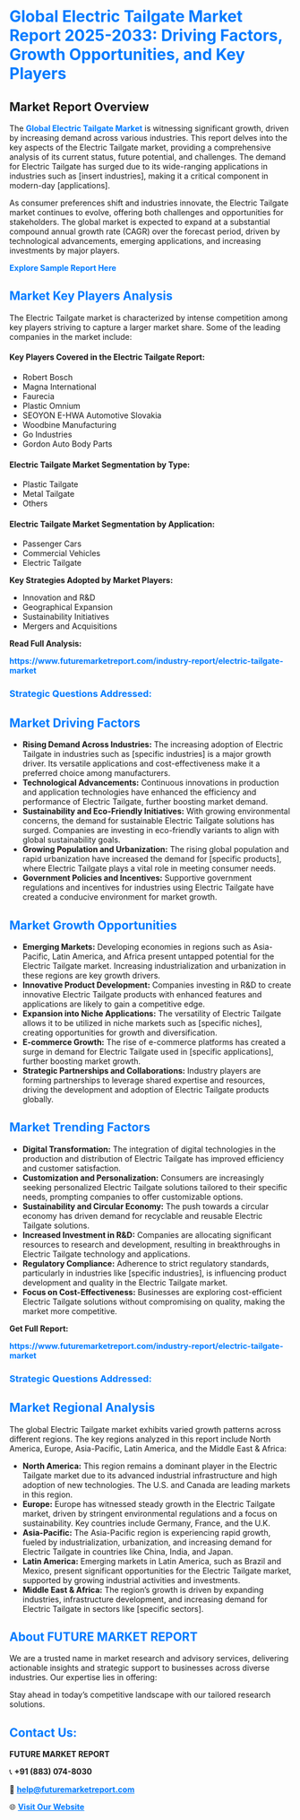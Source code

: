 <h1 style="color: #007BFF;">Global Electric Tailgate Market Report 2025-2033: Driving Factors, Growth Opportunities, and Key Players</h1>

<section id="overview">
<h2>Market Report Overview</h2>
<p>The <a href="https://www.futuremarketreport.com/industry-report/electric-tailgate-market" style="color: #007BFF; text-decoration: none;"><strong>Global Electric Tailgate Market</strong></a> is witnessing significant growth, driven by increasing demand across various industries. This report delves into the key aspects of the Electric Tailgate market, providing a comprehensive analysis of its current status, future potential, and challenges. The demand for Electric Tailgate has surged due to its wide-ranging applications in industries such as [insert industries], making it a critical component in modern-day [applications].</p>
<p>As consumer preferences shift and industries innovate, the Electric Tailgate market continues to evolve, offering both challenges and opportunities for stakeholders. The global market is expected to expand at a substantial compound annual growth rate (CAGR) over the forecast period, driven by technological advancements, emerging applications, and increasing investments by major players.</p>
</section>

<section id="overview">
<p><a href="https://www.futuremarketreport.com/request-sample/reportId=112167" style="color: #007BFF; text-decoration: none;"><strong>Explore Sample Report Here</strong></a></p>
</section>

<section id="key-players">
<h2 style="color: #007BFF;">Market Key Players Analysis</h2>
<p>The Electric Tailgate market is characterized by intense competition among key players striving to capture a larger market share. Some of the leading companies in the market include:</p>
<h4>Key Players Covered in the Electric Tailgate Report:</h4>
<ul><li>Robert Bosch</li><li>Magna International</li><li>Faurecia</li><li>Plastic Omnium</li><li>SEOYON E-HWA Automotive Slovakia</li><li>Woodbine Manufacturing</li><li>Go Industries</li><li>Gordon Auto Body Parts</li></ul>
<h4>Electric Tailgate Market Segmentation by Type:</h4>
<ul><li>Plastic Tailgate</li><li>Metal Tailgate</li><li>Others</li></ul>

<h4>Electric Tailgate Market Segmentation by Application:</h4>
<ul><li>Passenger Cars</li><li>Commercial Vehicles</li><li>Electric Tailgate</li></ul>
<p><strong>Key Strategies Adopted by Market Players:</strong></p>
<ul>
<li>Innovation and R&D</li>
<li>Geographical Expansion</li>
<li>Sustainability Initiatives</li>
<li>Mergers and Acquisitions</li>
</ul>
</section>

<section>
<p><strong>Read Full Analysis: </strong></p><a href="https://www.futuremarketreport.com/industry-report/electric-tailgate-market" style="color: #007BFF; text-decoration: none;"><strong>https://www.futuremarketreport.com/industry-report/electric-tailgate-market</strong></a>
<h3 style="color: #007BFF;">Strategic Questions Addressed:</h3>
</section>

<section id="driving-factors">
<h2 style="color: #007BFF;">Market Driving Factors</h2>
<ul>
<li><strong>Rising Demand Across Industries:</strong> The increasing adoption of Electric Tailgate in industries such as [specific industries] is a major growth driver. Its versatile applications and cost-effectiveness make it a preferred choice among manufacturers.</li>
<li><strong>Technological Advancements:</strong> Continuous innovations in production and application technologies have enhanced the efficiency and performance of Electric Tailgate, further boosting market demand.</li>
<li><strong>Sustainability and Eco-Friendly Initiatives:</strong> With growing environmental concerns, the demand for sustainable Electric Tailgate solutions has surged. Companies are investing in eco-friendly variants to align with global sustainability goals.</li>
<li><strong>Growing Population and Urbanization:</strong> The rising global population and rapid urbanization have increased the demand for [specific products], where Electric Tailgate plays a vital role in meeting consumer needs.</li>
<li><strong>Government Policies and Incentives:</strong> Supportive government regulations and incentives for industries using Electric Tailgate have created a conducive environment for market growth.</li>
</ul>
</section>

<section id="growth-opportunities">
<h2 style="color: #007BFF;">Market Growth Opportunities</h2>
<ul>
<li><strong>Emerging Markets:</strong> Developing economies in regions such as Asia-Pacific, Latin America, and Africa present untapped potential for the Electric Tailgate market. Increasing industrialization and urbanization in these regions are key growth drivers.</li>
<li><strong>Innovative Product Development:</strong> Companies investing in R&D to create innovative Electric Tailgate products with enhanced features and applications are likely to gain a competitive edge.</li>
<li><strong>Expansion into Niche Applications:</strong> The versatility of Electric Tailgate allows it to be utilized in niche markets such as [specific niches], creating opportunities for growth and diversification.</li>
<li><strong>E-commerce Growth:</strong> The rise of e-commerce platforms has created a surge in demand for Electric Tailgate used in [specific applications], further boosting market growth.</li>
<li><strong>Strategic Partnerships and Collaborations:</strong> Industry players are forming partnerships to leverage shared expertise and resources, driving the development and adoption of Electric Tailgate products globally.</li>
</ul>
</section>

<section id="trending-factors">
<h2 style="color: #007BFF;">Market Trending Factors</h2>
<ul>
<li><strong>Digital Transformation:</strong> The integration of digital technologies in the production and distribution of Electric Tailgate has improved efficiency and customer satisfaction.</li>
<li><strong>Customization and Personalization:</strong> Consumers are increasingly seeking personalized Electric Tailgate solutions tailored to their specific needs, prompting companies to offer customizable options.</li>
<li><strong>Sustainability and Circular Economy:</strong> The push towards a circular economy has driven demand for recyclable and reusable Electric Tailgate solutions.</li>
<li><strong>Increased Investment in R&D:</strong> Companies are allocating significant resources to research and development, resulting in breakthroughs in Electric Tailgate technology and applications.</li>
<li><strong>Regulatory Compliance:</strong> Adherence to strict regulatory standards, particularly in industries like [specific industries], is influencing product development and quality in the Electric Tailgate market.</li>
<li><strong>Focus on Cost-Effectiveness:</strong> Businesses are exploring cost-efficient Electric Tailgate solutions without compromising on quality, making the market more competitive.</li>
</ul>
</section>

<section>
<p><strong>Get Full Report: </strong></p><a href="https://www.futuremarketreport.com/industry-report/electric-tailgate-market" style="color: #007BFF; text-decoration: none;"><strong>https://www.futuremarketreport.com/industry-report/electric-tailgate-market</strong></a>
<h3 style="color: #007BFF;">Strategic Questions Addressed:</h3>
</section>


<section id="regional-analysis">
<h2 style="color: #007BFF;">Market Regional Analysis</h2>
<p>The global Electric Tailgate market exhibits varied growth patterns across different regions. The key regions analyzed in this report include North America, Europe, Asia-Pacific, Latin America, and the Middle East & Africa:</p>
<ul>
<li><strong>North America:</strong> This region remains a dominant player in the Electric Tailgate market due to its advanced industrial infrastructure and high adoption of new technologies. The U.S. and Canada are leading markets in this region.</li>
<li><strong>Europe:</strong> Europe has witnessed steady growth in the Electric Tailgate market, driven by stringent environmental regulations and a focus on sustainability. Key countries include Germany, France, and the U.K.</li>
<li><strong>Asia-Pacific:</strong> The Asia-Pacific region is experiencing rapid growth, fueled by industrialization, urbanization, and increasing demand for Electric Tailgate in countries like China, India, and Japan.</li>
<li><strong>Latin America:</strong> Emerging markets in Latin America, such as Brazil and Mexico, present significant opportunities for the Electric Tailgate market, supported by growing industrial activities and investments.</li>
<li><strong>Middle East & Africa:</strong> The region’s growth is driven by expanding industries, infrastructure development, and increasing demand for Electric Tailgate in sectors like [specific sectors].</li>
</ul>
</section>

<footer>
<h2 style="color: #007BFF;">About FUTURE MARKET REPORT</h2>
<p>We are a trusted name in market research and advisory services, delivering actionable insights and strategic support to businesses across diverse industries. Our expertise lies in offering:</p>

<p>Stay ahead in today’s competitive landscape with our tailored research solutions.</p>

<h2 style="color: #007BFF;">Contact Us:</h2>
<p><strong>FUTURE MARKET REPORT</strong></p>
<p>📞 <strong>+91 (883) 074-8030</strong></p>
<p>📧 <strong><a href="mailto:help@futuremarketreport.com" style="color: #007BFF;">help@futuremarketreport.com</a></strong></p>
<p>🌐 <strong><a href="https://www.futuremarketreport.com/" style="color: #007BFF;">Visit Our Website</a></strong></p>
</footer>